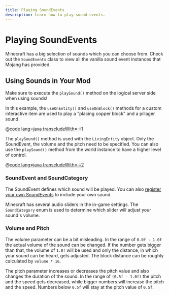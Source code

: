 ```yaml
---
title: Playing SoundEvents
description: Learn how to play sound events.
---
```


# Playing SoundEvents

Minecraft has a big selection of sounds which you can choose from. Check out the `SoundEvents` class to view all the vanilla sound event instances that Mojang has provided.

## Using Sounds in Your Mod

Make sure to execute the `playSound()` method on the logical server side when using sounds!

In this example, the `useOnEntity()` and `useOnBlock()` methods for a custom interactive item are used to play a "placing copper block" and a pillager sound.

@[code lang=java transcludeWith=:::1](@/reference/latest/src/main/java/com/example/docs/item/CustomSoundItem.java)

The `playSound()` method is used with the `LivingEntity` object. Only the SoundEvent, the volume and the pitch need to be specified. You can also use the `playSound()`  method from the world instance to have a higher level of control.

@[code lang=java transcludeWith=:::2](@/reference/latest/src/main/java/com/example/docs/item/CustomSoundItem.java)

### SoundEvent and SoundCategory

The SoundEvent defines which sound will be played. You can also [register your own SoundEvents](./custom) to include your own sound.

Minecraft has several audio sliders in the in-game settings. The `SoundCategory` enum is used to determine which slider will adjust your sound's volume.

### Volume and Pitch

The volume parameter can be a bit misleading. In the range of `0.0f - 1.0f` the actual volume of the sound can be changed. If the number gets bigger than that, the volume of `1.0f` will be used and only the distance, in which your sound can be heard, gets adjusted. The block distance can be roughly calculated by `volume * 16`.

The pitch parameter increases or decreases the pitch value and also changes the duration of the sound. In the range of `(0.5f - 1.0f)` the pitch and the speed gets decreased, while bigger numbers will increase the pitch and the speed. Numbers below `0.5f` will stay at the pitch value of `0.5f`.
